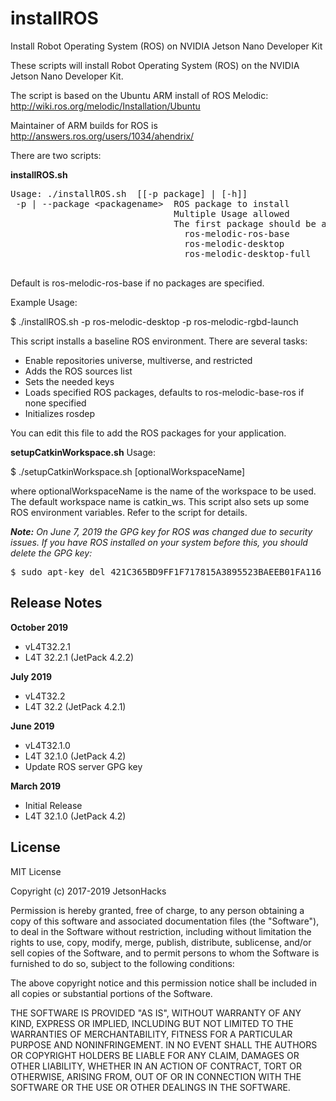 # installROS
Install Robot Operating System (ROS) on NVIDIA Jetson Nano Developer Kit

These scripts will install Robot Operating System (ROS) on the NVIDIA Jetson Nano Developer Kit.

The script is based on the Ubuntu ARM install of ROS Melodic: http://wiki.ros.org/melodic/Installation/Ubuntu

Maintainer of ARM builds for ROS is http://answers.ros.org/users/1034/ahendrix/

There are two scripts:

<strong>installROS.sh</strong>
<pre>
Usage: ./installROS.sh  [[-p package] | [-h]]
 -p | --package &lt;packagename&gt;  ROS package to install
                               Multiple Usage allowed
                               The first package should be a base package. One of the following:
                                 ros-melodic-ros-base
                                 ros-melodic-desktop
                                 ros-melodic-desktop-full
 </pre>
 
Default is ros-melodic-ros-base if no packages are specified.

Example Usage:

$ ./installROS.sh -p ros-melodic-desktop -p ros-melodic-rgbd-launch

This script installs a baseline ROS environment. There are several tasks:

<ul>
<li>Enable repositories universe, multiverse, and restricted</li>
<li>Adds the ROS sources list</li>
<li>Sets the needed keys</li>
<li>Loads specified ROS packages, defaults to ros-melodic-base-ros if none specified</li>
<li>Initializes rosdep</li>
</ul>

You can edit this file to add the ROS packages for your application. 

<strong>setupCatkinWorkspace.sh</strong>
Usage:

$ ./setupCatkinWorkspace.sh [optionalWorkspaceName]

where optionalWorkspaceName is the name of the workspace to be used. The default workspace name is catkin_ws. This script also sets up some ROS environment variables. Refer to the script for details.

<em><b>Note:</b> On June 7, 2019 the GPG key for ROS was changed due to security issues. If you have ROS installed on your system before this, you should delete the GPG key:</em>
 
<pre>
$ sudo apt-key del 421C365BD9FF1F717815A3895523BAEEB01FA116
</pre> 


## Release Notes
<strong>October 2019</strong>
* vL4T32.2.1
* L4T 32.2.1 (JetPack 4.2.2)

<strong>July 2019</strong>
* vL4T32.2
* L4T 32.2 (JetPack 4.2.1)

<strong>June 2019</strong>
* vL4T32.1.0
* L4T 32.1.0 (JetPack 4.2)
* Update ROS server GPG key

<strong>March 2019</strong>
* Initial Release
* L4T 32.1.0 (JetPack 4.2)


## License
MIT License

Copyright (c) 2017-2019 JetsonHacks

Permission is hereby granted, free of charge, to any person obtaining a copy
of this software and associated documentation files (the "Software"), to deal
in the Software without restriction, including without limitation the rights
to use, copy, modify, merge, publish, distribute, sublicense, and/or sell
copies of the Software, and to permit persons to whom the Software is
furnished to do so, subject to the following conditions:

The above copyright notice and this permission notice shall be included in all
copies or substantial portions of the Software.

THE SOFTWARE IS PROVIDED "AS IS", WITHOUT WARRANTY OF ANY KIND, EXPRESS OR
IMPLIED, INCLUDING BUT NOT LIMITED TO THE WARRANTIES OF MERCHANTABILITY,
FITNESS FOR A PARTICULAR PURPOSE AND NONINFRINGEMENT. IN NO EVENT SHALL THE
AUTHORS OR COPYRIGHT HOLDERS BE LIABLE FOR ANY CLAIM, DAMAGES OR OTHER
LIABILITY, WHETHER IN AN ACTION OF CONTRACT, TORT OR OTHERWISE, ARISING FROM,
OUT OF OR IN CONNECTION WITH THE SOFTWARE OR THE USE OR OTHER DEALINGS IN THE
SOFTWARE.
 
